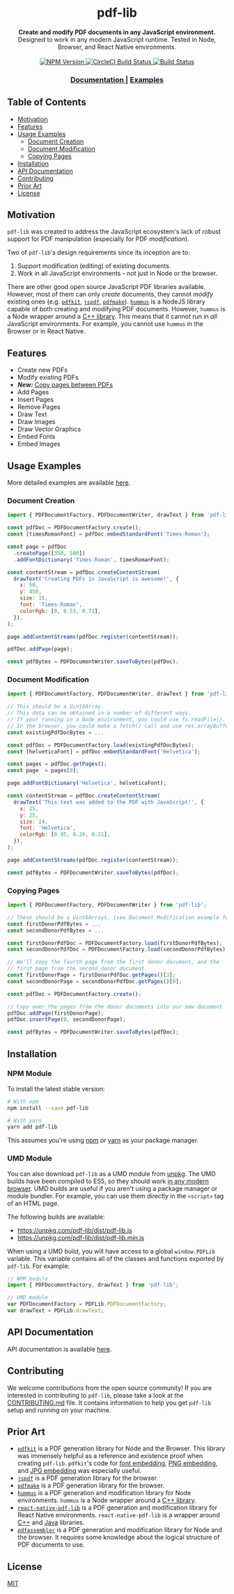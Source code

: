 <h1 align="center">pdf-lib</h1>

<div align="center">
  <strong>Create and modify PDF documents in any JavaScript environment.</strong>
</div>
<div align="center">
  Designed to work in any modern JavaScript runtime. Tested in Node, Browser, and React Native environments.
</div>

<br />

<div align="center">
  <!-- NPM version -->
  <a href="https://www.npmjs.com/package/pdf-lib">
    <img
      src="https://img.shields.io/npm/v/pdf-lib.svg?style=flat-square"
      alt="NPM Version"
    />
  </a>
  <!-- Build Status -->
  <a href="https://circleci.com/gh/Hopding/pdf-lib">
    <img
      src="https://img.shields.io/circleci/project/github/Hopding/pdf-lib/master.svg?style=flat-square&label=CircleCI"
      alt="CircleCI Build Status"
    />
  </a>
  <!-- Build Status -->
  <a href="https://prettier.io/">
    <img
      src="https://img.shields.io/badge/code_style-prettier-ff69b4.svg?style=flat-square"
      alt="Build Status"
    />
  </a>
</div>

<div align="center">
  <h3>
    <a href="https://github.com/Hopding/pdf-lib/tree/master/docs">
      Documentation
    </a>
    <span> | </span>
    <a href="https://github.com/Hopding/pdf-lib/tree/master/examples">
      Examples
    </a>
  </h3>
</div>

## Table of Contents
* [Motivation](#motivation)
* [Features](#features)
* [Usage Examples](#usage-examples)
  * [Document Creation](#document-creation)
  * [Document Modification](#document-modification)
  * [Copying Pages](#copying-pages)
* [Installation](#installation)
* [API Documentation](#api-documentation)
* [Contributing](#contributing)
* [Prior Art](#prior-art)
* [License](#license)

## Motivation
`pdf-lib` was created to address the JavaScript ecosystem's lack of robust support for PDF manipulation (especially for PDF _modification_).

Two of `pdf-lib`'s design requirements since its inception are to:
1. Support modification (editing) of existing documents.
2. Work in all JavaScript environments - not just in Node or the browser.

There are other good open source JavaScript PDF libraries available. However, most of them can only _create_ documents, they cannot _modify_ existing ones (e.g. [`pdfkit`](https://github.com/devongovett/pdfkit), [`jspdf`](https://github.com/MrRio/jsPDF), [`pdfmake`](https://github.com/bpampuch/pdfmake)). [`hummus`](https://github.com/galkahana/HummusJS) is a NodeJS library capable of both creating and modifying PDF documents. However, `hummus` is a Node wrapper around a [C++ library](https://github.com/galkahana/PDF-Writer). This means that it cannot run in _all_ JavaScript environments. For example, you cannot use `hummus` in the Browser or in React Native.

## Features
* Create new PDFs
* Modify existing PDFs
* _**New:**_ [Copy pages between PDFs](#copying-pages)
* Add Pages
* Insert Pages
* Remove Pages
* Draw Text
* Draw Images
* Draw Vector Graphics
* Embed Fonts
* Embed Images

## Usage Examples
More detailed examples are available [here](https://github.com/Hopding/pdf-lib/tree/master/examples).

### Document Creation
```javascript
import { PDFDocumentFactory, PDFDocumentWriter, drawText } from 'pdf-lib';

const pdfDoc = PDFDocumentFactory.create();
const [timesRomanFont] = pdfDoc.embedStandardFont('Times-Roman');

const page = pdfDoc
  .createPage([350, 500])
  .addFontDictionary('Times-Roman', timesRomanFont);

const contentStream = pdfDoc.createContentStream(
  drawText('Creating PDFs in JavaScript is awesome!', {
    x: 50,
    y: 450,
    size: 15,
    font: 'Times-Roman',
    colorRgb: [0, 0.53, 0.71],
  }),
);

page.addContentStreams(pdfDoc.register(contentStream));

pdfDoc.addPage(page);

const pdfBytes = PDFDocumentWriter.saveToBytes(pdfDoc);
```

### Document Modification
```javascript
import { PDFDocumentFactory, PDFDocumentWriter, drawText } from 'pdf-lib';

// This should be a Uint8Array.
// This data can be obtained in a number of different ways.
// If your running in a Node environment, you could use fs.readFile().
// In the browser, you could make a fetch() call and use res.arrayBuffer().
const existingPdfDocBytes = ...

const pdfDoc = PDFDocumentFactory.load(existingPdfDocBytes);
const [helveticaFont] = pdfDoc.embedStandardFont('Helvetica');

const pages = pdfDoc.getPages();
const page  = pages[0];

page.addFontDictionary('Helvetica', helveticaFont);

const contentStream = pdfDoc.createContentStream(
  drawText('This text was added to the PDF with JavaScript!', {
    x: 25,
    y: 25,
    size: 24,
    font: 'Helvetica',
    colorRgb: [0.95, 0.26, 0.21],
  }),
);

page.addContentStreams(pdfDoc.register(contentStream));

const pdfBytes = PDFDocumentWriter.saveToBytes(pdfDoc);
```

### Copying Pages
```javascript
import { PDFDocumentFactory, PDFDocumentWriter } from 'pdf-lib';

// These should be a Uint8Arrays. (see Document Modification example for more details)
const firstDonorPdfBytes = ...
const secondDonorPdfBytes = ...

const firstDonorPdfDoc = PDFDocumentFactory.load(firstDonorPdfBytes);
const secondDonorPdfDoc = PDFDocumentFactory.load(secondDonorPdfBytes);

// We'll copy the fourth page from the first donor document, and the
// first page from the second donor document.
const firstDonorPage = firstDonorPdfDoc.getPages()[3];
const secondDonorPage = secondDonorPdfDoc.getPages()[0];

const pdfDoc = PDFDocumentFactory.create();

// Copy over the pages from the donor documents into our new document
pdfDoc.addPage(firstDonorPage);
pdfDoc.insertPage(0, secondDonorPage);

const pdfBytes = PDFDocumentWriter.saveToBytes(pdfDoc);
```

## Installation
### NPM Module
To install the latest stable version:
```bash
# With npm
npm install --save pdf-lib

# With yarn
yarn add pdf-lib
```
This assumes you're using [npm](https://www.npmjs.com/) or [yarn](https://yarnpkg.com/lang/en/) as your package manager.

### UMD Module
You can also download `pdf-lib` as a UMD module from [unpkg](https://unpkg.com/#/). The UMD builds have been compiled to ES5, so they should work [in any modern browser](https://caniuse.com/#feat=es5). UMD builds are useful if you aren't using a package manager or module bundler. For example, you can use them directly in the `<script>` tag of an HTML page.

The following builds are available:

* https://unpkg.com/pdf-lib/dist/pdf-lib.js
* https://unpkg.com/pdf-lib/dist/pdf-lib.min.js

When using a UMD build, you will have access to a global `window.PDFLib` variable. This variable contains all of the classes and functions exported by `pdf-lib`. For example:

```javascript
// NPM module
import { PDFDocumentFactory, drawText } from 'pdf-lib';

// UMD module
var PDFDocumentFactory = PDFLib.PDFDocumentFactory;
var drawText = PDFLib.drawText;
```

## API Documentation
API documentation is available [here](https://github.com/Hopding/pdf-lib/tree/master/docs).

## Contributing
We welcome contributions from the open source community! If you are interested in contributing to `pdf-lib`, please take a look at the [CONTRIBUTING.md](https://github.com/Hopding/pdf-lib/blob/master/CONTRIBUTING.md) file. It contains information to help you get `pdf-lib` setup and running on your machine.

## Prior Art
* [`pdfkit`](https://github.com/devongovett/pdfkit) is a PDF generation library for Node and the Browser. This library was immensely helpful as a reference and existence proof when creating `pdf-lib`. `pdfkit`'s code for [font embedding](https://github.com/Hopding/pdf-lib/blob/AddDocumentation/src/core/pdf-structures/factories/PDFFontFactory.ts#L64-L68), [PNG embedding](https://github.com/Hopding/pdf-lib/blob/AddDocumentation/src/core/pdf-structures/factories/PNGXObjectFactory.ts#L19-L23), and [JPG embedding](https://github.com/Hopding/pdf-lib/blob/AddDocumentation/src/core/pdf-structures/factories/JPEGXObjectFactory.ts#L32-L36) was especially useful.
* [`jspdf`](https://github.com/MrRio/jsPDF) is a PDF generation library for the browser.
* [`pdfmake`](https://github.com/bpampuch/pdfmake) is a PDF generation library for the browser.
* [`hummus`](https://github.com/galkahana/HummusJS) is a PDF generation and modification library for Node environments. `hummus` is a Node wrapper around a [C++ library](https://github.com/galkahana/PDF-Writer).
* [`react-native-pdf-lib`](https://github.com/Hopding/react-native-pdf-lib) is a PDF generation and modification library for React Native environments. `react-native-pdf-lib` is a wrapper around [C++](https://github.com/galkahana/PDF-Writer) and [Java](https://github.com/TomRoush/PdfBox-Android) libraries.
* [`pdfassembler`](https://github.com/DevelopingMagic/pdfassembler) is a PDF generation and modification library for Node and the browser. It requires some knowledge about the logical structure of PDF documents to use.

## License
[MIT](https://choosealicense.com/licenses/mit/)
